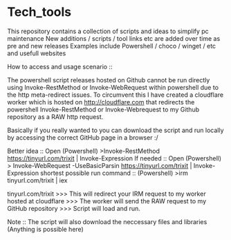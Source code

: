 # Tech_tools
This repository contains a collection of scripts and ideas to simplify pc maintenance
New additions / scripts / tool links etc are added over time as pre and new releases
Examples include
Powershell / choco / winget / etc and usefull websites

How to access and usage scenario ::

The powershell script releases hosted on Github cannot be run directly using Invoke-RestMethod or Invoke-WebRequest within powershell
due to the http meta-redirect issues. To circumvent this I have created a cloudflare worker which is hosted on http://cloudflare.com 
that redirects the powershell Invoke-RestMethod or Invoke-Webrequest to my Github repository as a RAW http request.

Basically if you really wanted to you can download the script and run locally by accessing the correct GitHub page in a browser :/

Better idea :: Open (Powershell) >Invoke-RestMethod https://tinyurl.com/trixit | Invoke-Expression
If needed   :: Open (Powershell) > Invoke-WebRequest -UseBasicParsin https://tinyurl.com/trixit | Invoke-Expression
shortest possible run command :: (Powershell) >irm tinyurl.com/trixit | iex

tinyurl.com/trixit >>> This will redirect your IRM request to my worker hosted at cloudflare >>> The worker will send the RAW request to my GitHub repository >>> Script will load and run.

Note :: The script will also download the neccessary files and libraries (Anything is possible here)

